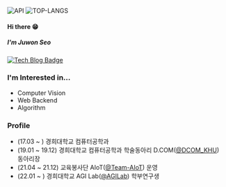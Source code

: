 ![API](https://github-readme-stats.vercel.app/api?username=JJuOn)
![TOP-LANGS](https://github-readme-stats.vercel.app/api/top-langs/?username=JJuOn&layout=compact&hide=jupyter%20notebook)
  
  
#### Hi there 😁
##### I'm Juwon Seo
[![Tech Blog Badge](http://img.shields.io/badge/-Tech%20blog-black?style=flat-square&logo=tistory&link=https://jjuon.tistory.com)](https://jjuon.tistory.com/) 
### I'm Interested in...
- Computer Vision
- Web Backend
- Algorithm  

### Profile  
- (17.03 ~ ) 경희대학교 컴퓨터공학과  
- (19.01 ~ 19.12) 경희대학교 컴퓨터공학과 학술동아리 D.COM([@DCOM_KHU](https://github.com/dcom-khu)) 동아리장  
- (21.04 ~ 21.12) 교육봉사단 AIoT([@Team-AIoT](https://github.com/TeamAIoT)) 운영  
- (22.01 ~ ) 경희대학교 AGI Lab([@AGILab](https://agi.khu.ac.kr)) 학부연구생
<!--
**JJuOn/JJuOn** is a ✨ _special_ ✨ repository because its `README.md` (this file) appears on your GitHub profile.

Here are some ideas to get you started:

- 🔭 I’m currently working on ...
- 🌱 I’m currently learning ...
- 👯 I’m looking to collaborate on ...
- 🤔 I’m looking for help with ...
- 💬 Ask me about ...
- 📫 How to reach me: ...
- 😄 Pronouns: ...
- ⚡ Fun fact: ...
-->
